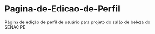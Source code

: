 # Pagina-de-Edicao-de-Perfil
Página de edição de perfil de usuário para projeto do salão de beleza do SENAC PE
